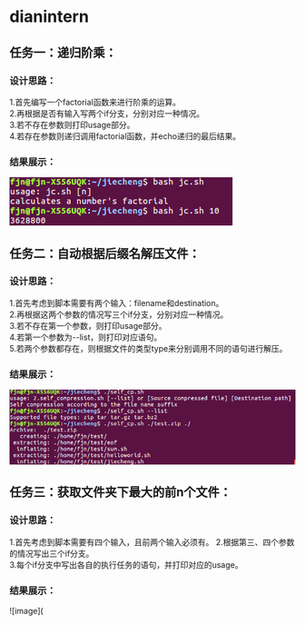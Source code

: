 # dianintern
## 任务一：递归阶乘：
### 设计思路：
  1.首先编写一个factorial函数来进行阶乘的运算。  
  2.再根据是否有输入写两个if分支，分别对应一种情况。  
  3.若不存在参数则打印usage部分。  
  4.若存在参数则递归调用factorial函数，并echo递归的最后结果。  
### 结果展示：
![image](https://github.com/310614/dianintern/blob/master/jc.png)<br>
  
  
## 任务二：自动根据后缀名解压文件：
### 设计思路：
  1.首先考虑到脚本需要有两个输入：filename和destination。  
  2.再根据这两个参数的情况写三个if分支，分别对应一种情况。  
  3.若不存在第一个参数，则打印usage部分。  
  4.若第一个参数为--list，则打印对应语句。  
  5.若两个参数都存在，则根据文件的类型type来分别调用不同的语句进行解压。  
### 结果展示：
![image](https://github.com/310614/dianintern/blob/master/self_cp.png)

## 任务三：获取文件夹下最大的前n个文件：
### 设计思路：
  1.首先考虑到脚本需要有四个输入，且前两个输入必须有。 
  2.根据第三、四个参数的情况写出三个if分支。  
  3.每个if分支中写出各自的执行任务的语句，并打印对应的usage。  
### 结果展示：
![image](
